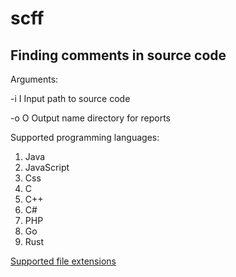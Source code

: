 # scff
## Finding сomments in source code 

Arguments:

  -i I        Input path to source code

  -o O        Output name directory for reports

Supported programming languages:
  1. Java
  2. JavaScript
  3. Css
  4. C
  5. C++
  6. C#
  7. PHP
  8. Go
  9. Rust

  [Supported file extensions](extensions.py)
